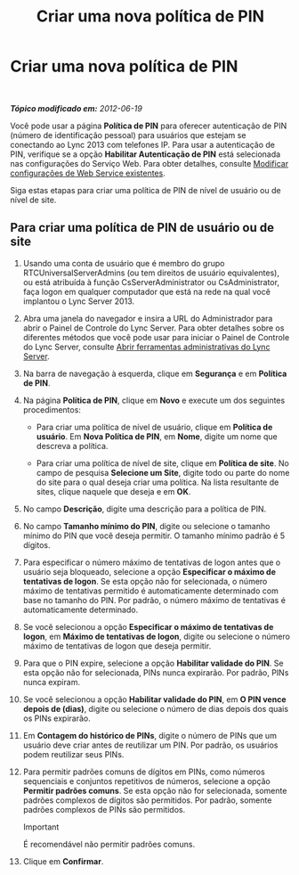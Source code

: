 ﻿---
title: Criar uma nova política de PIN
TOCTitle: Criar uma nova política de PIN
ms:assetid: 8bdf0478-fe9f-4371-93ff-db39381a25db
ms:mtpsurl: https://technet.microsoft.com/pt-br/library/Gg182547(v=OCS.15)
ms:contentKeyID: 49307409
ms.date: 05/19/2016
mtps_version: v=OCS.15
ms.translationtype: HT
---

# Criar uma nova política de PIN

 

_**Tópico modificado em:** 2012-06-19_

Você pode usar a página **Política de PIN** para oferecer autenticação de PIN (número de identificação pessoal) para usuários que estejam se conectando ao Lync 2013 com telefones IP. Para usar a autenticação de PIN, verifique se a opção **Habilitar Autenticação de PIN** está selecionada nas configurações do Serviço Web. Para obter detalhes, consulte [Modificar configurações de Web Service existentes](lync-server-2013-modify-existing-web-service-configuration-settings.md).

Siga estas etapas para criar uma política de PIN de nível de usuário ou de nível de site.

## Para criar uma política de PIN de usuário ou de site

1.  Usando uma conta de usuário que é membro do grupo RTCUniversalServerAdmins (ou tem direitos de usuário equivalentes), ou está atribuída à função CsServerAdministrator ou CsAdministrator, faça logon em qualquer computador que está na rede na qual você implantou o Lync Server 2013.

2.  Abra uma janela do navegador e insira a URL do Administrador para abrir o Painel de Controle do Lync Server. Para obter detalhes sobre os diferentes métodos que você pode usar para iniciar o Painel de Controle do Lync Server, consulte [Abrir ferramentas administrativas do Lync Server](lync-server-2013-open-lync-server-administrative-tools.md).

3.  Na barra de navegação à esquerda, clique em **Segurança** e em **Política de PIN**.

4.  Na página **Política de PIN**, clique em **Novo** e execute um dos seguintes procedimentos:
    
      - Para criar uma política de nível de usuário, clique em **Política de usuário**. Em **Nova Política de PIN**, em **Nome**, digite um nome que descreva a política.
    
      - Para criar uma política de nível de site, clique em **Política de site**. No campo de pesquisa **Selecione um Site**, digite todo ou parte do nome do site para o qual deseja criar uma política. Na lista resultante de sites, clique naquele que deseja e em **OK**.

5.  No campo **Descrição**, digite uma descrição para a política de PIN.

6.  No campo **Tamanho mínimo do PIN**, digite ou selecione o tamanho mínimo do PIN que você deseja permitir. O tamanho mínimo padrão é 5 dígitos.

7.  Para especificar o número máximo de tentativas de logon antes que o usuário seja bloqueado, selecione a opção **Especificar o máximo de tentativas de logon**. Se esta opção não for selecionada, o número máximo de tentativas permitido é automaticamente determinado com base no tamanho do PIN. Por padrão, o número máximo de tentativas é automaticamente determinado.

8.  Se você selecionou a opção **Especificar o máximo de tentativas de logon**, em **Máximo de tentativas de logon**, digite ou selecione o número máximo de tentativas de logon que deseja permitir.

9.  Para que o PIN expire, selecione a opção **Habilitar validade do PIN**. Se esta opção não for selecionada, PINs nunca expirarão. Por padrão, PINs nunca expiram.

10. Se você selecionou a opção **Habilitar validade do PIN**, em **O PIN vence depois de (dias)**, digite ou selecione o número de dias depois dos quais os PINs expirarão.

11. Em **Contagem do histórico de PINs**, digite o número de PINs que um usuário deve criar antes de reutilizar um PIN. Por padrão, os usuários podem reutilizar seus PINs.

12. Para permitir padrões comuns de dígitos em PINs, como números sequenciais e conjuntos repetitivos de números, selecione a opção **Permitir padrões comuns**. Se esta opção não for selecionada, somente padrões complexos de dígitos são permitidos. Por padrão, somente padrões complexos de PINs são permitidos.
    
    > [!important]  
    > É recomendável não permitir padrões comuns.

13. Clique em **Confirmar**.

